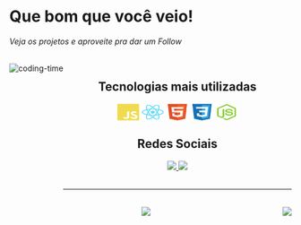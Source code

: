 # Que bom que você veio!
_Veja os projetos e aproveite pra dar um Follow_

<div  align="center"> 
  <div style="display: inline_block"><br>
    <img align="left" height="240" alt="coding-time" src="https://media.giphy.com/media/L1R1tvI9svkIWwpVYr/giphy.gif">
    <h2 align="center">Tecnologias mais utilizadas</h2>
    <img align="center" height="30" width="40" alt="js-icon"  src="https://raw.githubusercontent.com/devicons/devicon/master/icons/javascript/javascript-plain.svg">
    <img align="center" height="30" width="40" alt="react-icon" src="https://raw.githubusercontent.com/devicons/devicon/master/icons/react/react-original.svg">
    <img align="center" height="30" width="40" alt="html-icon" src="https://raw.githubusercontent.com/devicons/devicon/master/icons/html5/html5-original.svg">
    <img align="center" height="30" width="40" alt="css-icon" src="https://raw.githubusercontent.com/devicons/devicon/master/icons/css3/css3-original.svg">
    <img align="center" height="30" width="40" alt="nodejs-icon" src="https://raw.githubusercontent.com/devicons/devicon/master/icons/nodejs/nodejs-original.svg">
   </div>

  <div align="center">
  <h2 align="center">Redes Sociais</h2>
    <a href = "https://www.linkedin.com/in/thaynalp/">
      <img width="30" src="https://user-images.githubusercontent.com/112887006/228399091-94f77a04-e41f-48cd-b062-145525bafb63.png">
    </a>
    <a href = "mailto: thaynalp.rj@hotmail.com">
      <img width="25" src="https://user-images.githubusercontent.com/112887006/228398879-32dcaa79-0223-4095-b025-d94ddb58a366.png">
    </a>
</div>
  <br>
  <hr>
  <br>
 <div>
  <img  height="180em" src="https://github-readme-stats.vercel.app/api?username=thaynalp&show_icons=true&theme=great-gatsby&include_all_commits=true&count_private=true"/>
  <img align="right" height="180em" src="https://github-readme-stats.vercel.app/api/top-langs/?username=thaynalp&layout=compact&langs_count=16&theme=great-gatsby"/>
</div>
<br>

<!-- ![Snake animation](https://github.com/thaynalp/thaynalp/blob/output/github-contribution-grid-snake.svg) -->

